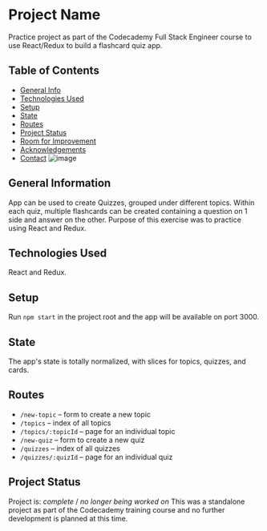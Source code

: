 # Project Name
Practice project as part of the Codecademy Full Stack Engineer course to use React/Redux to build a flashcard quiz app. 

## Table of Contents
* [General Info](#general-information)
* [Technologies Used](#technologies-used)
* [Setup](#setup)
* [State](#state)
* [Routes](#routes)
* [Project Status](#project-status)
* [Room for Improvement](#room-for-improvement)
* [Acknowledgements](#acknowledgements)
* [Contact](#contact)
![image](https://user-images.githubusercontent.com/89932020/140574148-4ee00fa6-b4ad-4291-856b-96ea1a06d696.png)

## General Information

App can be used to create Quizzes, grouped under different topics. Within each quiz, multiple flashcards can be created containing a question on 1 side and answer on the other.
Purpose of this exercise was to practice using React and Redux.

## Technologies Used

React and Redux. 

## Setup

Run `npm start` in the project root and the app will be available on port 3000.

## State

The app's state is totally normalized, with slices for topics, quizzes, and cards.

## Routes

- `/new-topic` – form to create a new topic
- `/topics` – index of all topics
- `/topics/:topicId` – page for an individual topic
- `/new-quiz` – form to create a new quiz
- `/quizzes` – index of all quizzes
- `/quizzes/:quizId` – page for an individual quiz

## Project Status

Project is: _complete_ / _no longer being worked on_
This was a standalone project as part of the Codecademy training course and no further development is planned at this time. 
